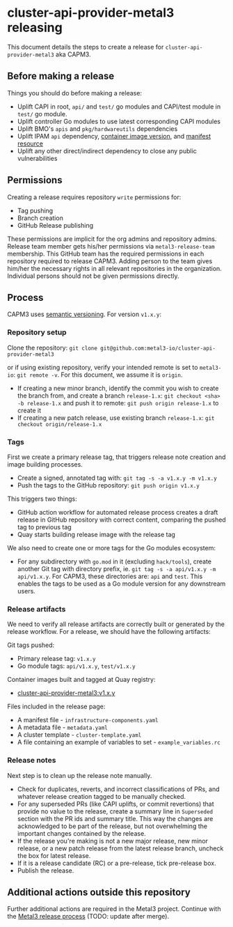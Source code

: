 # cluster-api-provider-metal3 releasing

This document details the steps to create a release for
`cluster-api-provider-metal3` aka CAPM3.

## Before making a release

Things you should do before making a release:

- Uplift CAPI in root, `api/` and `test/` go modules and CAPI/test module in `test/` go module.
- Uplift controller Go modules to use latest corresponding CAPI modules
- Uplift BMO's `apis` and `pkg/hardwareutils` dependencies
- Uplift IPAM `api` dependency,
  [container image version](https://github.com/metal3-io/cluster-api-provider-metal3/blob/main/config/ipam/image_patch.yaml),
  and [manifest resource](https://github.com/metal3-io/cluster-api-provider-metal3/blob/main/config/ipam/kustomization.yaml)
- Uplift any other direct/indirect dependency to close any public
  vulnerabilities

## Permissions

Creating a release requires repository `write` permissions for:

- Tag pushing
- Branch creation
- GitHub Release publishing

These permissions are implicit for the org admins and repository admins.
Release team member gets his/her permissions via `metal3-release-team`
membership. This GitHub team has the required permissions in each repository
required to release CAPM3. Adding person to the team gives him/her the necessary
rights  in all relevant repositories in the organization. Individual persons
should not be given permissions directly.

## Process

CAPM3 uses [semantic versioning](https://semver.org). For version `v1.x.y`:

### Repository setup

Clone the repository:
`git clone git@github.com:metal3-io/cluster-api-provider-metal3`

or if using existing repository, verify your intended remote is set to
`metal3-io`: `git remote -v`. For this document, we assume it is `origin`.

- If creating a new minor branch, identify the commit you wish to create the
  branch from, and create a branch `release-1.x`:
  `git checkout <sha> -b release-1.x` and push it to remote:
  `git push origin release-1.x` to create it
- If creating a new patch release, use existing branch `release-1.x`:
  `git checkout origin/release-1.x`

### Tags

First we create a primary release tag, that triggers release note creation and
image building processes.

- Create a signed, annotated tag with: `git tag -s -a v1.x.y -m v1.x.y`
- Push the tags to the GitHub repository: `git push origin v1.x.y`

This triggers two things:

- GitHub action workflow for automated release process creates a draft release
  in GitHub repository with correct content, comparing the pushed tag to
  previous tag
- Quay starts building release image with the release tag

We also need to create one or more tags for the Go modules ecosystem:

- For any subdirectory with `go.mod` in it (excluding `hack/tools`), create
  another Git tag with directory prefix, ie.
  `git tag -s -a api/v1.x.y -m api/v1.x.y`.
  For CAPM3, these directories are: `api` and `test`. This enables the
  tags to be used as a Go module version for any downstream users.

### Release artifacts

We need to verify all release artifacts are correctly built or generated by
the release workflow. For a release, we should have the following artifacts:

Git tags pushed:

- Primary release tag: `v1.x.y`
- Go module tags: `api/v1.x.y`, `test/v1.x.y`

Container images built and tagged at Quay registry:

- [cluster-api-provider-metal3:v1.x.y](https://quay.io/repository/metal3-io/cluster-api-provider-metal3?tab=tags)

Files included in the release page:

- A manifest file - `infrastructure-components.yaml`
- A metadata file - `metadata.yaml`
- A cluster template - `cluster-template.yaml`
- A file containing an example of variables to set - `example_variables.rc`

### Release notes

Next step is to clean up the release note manually.

- Check for duplicates, reverts, and incorrect classifications of PRs, and
  whatever release creation tagged to be manually checked.
- For any superseded PRs (like CAPI uplifts, or commit revertions) that provide
  no value to the release, create a summary line in `Superseded` section with
  the PR ids and summary title. This way the changes are acknowledged to be part
  of the release, but not overwhelming the important changes contained by the
  release.
- If the release you're making is not a new major release, new minor release,
  or a new patch release from the latest release branch, uncheck the box for
  latest release.
- If it is a release candidate (RC) or a pre-release, tick pre-release box.
- Publish the release.

## Additional actions outside this repository

Further additional actions are required in the Metal3 project. Continue with the
[Metal3 release process](https://github.com/metal3-io/metal3-docs/pull/321)
(TODO: update after merge).
